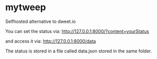 # mytweep
Selfhosted alternative to dweet.io

You can set the status via:
http://127.0.0.1:8000/?content=yourStatus

and access it via:
http://127.0.0.1:8000/data

The status is stored in a file called data.json stored in the same folder.
